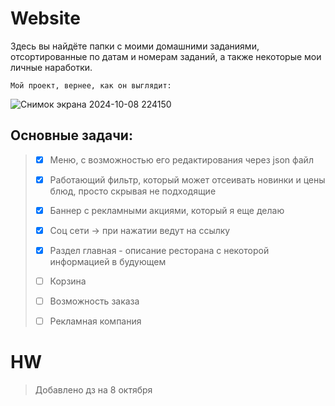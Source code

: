 # Website
Здесь вы найдёте папки с моими домашними заданиями, отсортированные по датам и номерам заданий, а также некоторые мои личные наработки.


    Мой проект, вернее, как он выглядит:

![Снимок экрана 2024-10-08 224150](https://github.com/user-attachments/assets/df1c5708-ab5e-45f0-aab7-d4a019044d6b)


## Основные задачи:
>  - [x] Меню, с возможностью его редактирования через json файл
> 
> - [x] Работающий фильтр, который может отсеивать новинки и цены блюд, просто скрывая не подходящие
> 
> - [x] Баннер с рекламными акциями, который я еще делаю
>
> - [x] Соц сети -> при нажатии ведут на ссылку
>
> - [x] Раздел главная - описание ресторана с некоторой информацией в будующем
>
> - [ ] Корзина
>
> - [ ] Возможность заказа
>
> - [ ] Рекламная компания




# HW

> Добавлено дз на 8 октября
